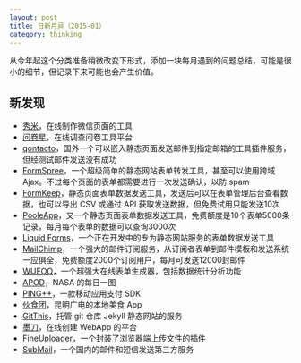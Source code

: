 ```yaml
---
layout: post
title: 日新月异（2015-01）
category: thinking
---
```


从今年起这个分类准备稍微改变下形式，添加一块每月遇到的问题总结，可能是很小的细节，但记录下来可能也会产生价值。

新发现
----------

* [秀米](http://xiumi.us/)，在线制作微信页面的工具
* [问卷星](http://www.sojump.com/)，在线调查问卷工具平台
* [qontacto](https://www.qontacto.com)，国外一个可以嵌入静态页面发送邮件到指定邮箱的工具插件服务，但经测试邮件发送没有成功
* [FormSpree](http://formspree.io/)，一个超级简单的静态网站表单转发工具，甚至可以使用跨域 Ajax。不过每个页面的表单都需要进行一次发送确认，以防 spam
* [FormKeep](https://formkeep.com)，静态页面表单数据发送工具，发送后可以在表单管理后台查看数据，也可以导出 CSV 或通过 API 获取发送数据，但免费试用只能发送10次
* [PooleApp](http://pooleapp.com)，又一个静态页面表单数据发送工具，免费额度是10个表单5000条记录，每月每个表单的数据可以查询3000次
* [Liquid Forms](http://liquidforms.io/)，一个正在开发中的专为静态网站服务的表单数据发送工具
* [MailChimp](http://mailchimp.com/)，一个强大的邮件订阅服务，从订阅者表单到邮件模板和发送系统一应俱全，免费额度2000个订阅用户，每月可发送12000封邮件
* [WUFOO](http://www.wufoo.com/)，一个超强大在线表单生成器，包括数据统计分析功能
* [APOD](http://apod.nasa.gov)，NASA 的每日一图
* [PING++](https://pingxx.com/)，一款移动应用支付 SDK
* [伙食团](http://www.hostime.cn/)，昆明广电的本地美食 App
* [GitThis](http://www.githis.com/)，托管 git 仓库 Jekyll 静态网站的服务
* [墨刀](https://modao.io/)，在线创建 WebApp 的平台
* [FineUploader](http://fineuploader.com/)，一个封装了浏览器端上传文件的插件
* [SubMail](http://submail.cn)，一个国内的邮件和短信发送第三方服务

